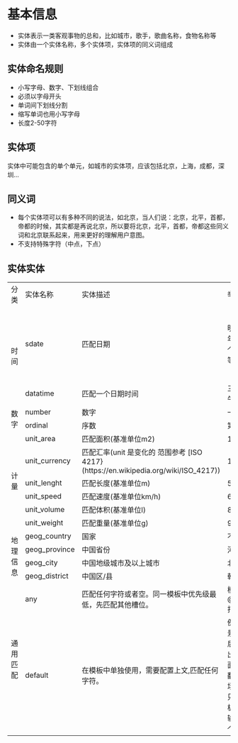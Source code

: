 # 基本信息 
- 实体表示一类客观事物的总和，比如城市，歌手，歌曲名称，食物名称等 
- 实体由一个实体名称，多个实体项，实体项的同义词组成  
## 实体命名规则
- 小写字母、数字、下划线组合
- 必须以字母开头
-  单词间下划线分割
- 缩写单词也用小写字母
- 长度2-50字符
## 实体项 
实体中可能包含的单个单元，如城市的实体项，应该包括北京，上海，成都，深圳...  
## 同义词 
- 每个实体项可以有多种不同的说法，如北京，当人们说：北京，北平，首都，帝都的时候，其实都是再说北京，所以要将北京，北平，首都，帝都这些同义词和北京联系起来，用来更好的理解用户意图。
- 不支持特殊字符（中点，下点）
## 实体实体
<table >
<tr><td width="100px">分类</td><td width="140px">实体名称</td><td width="140px">实体描述</td><td width="200px">举例</td><td width="200px">返回数据格式</td></tr>

<tr><td rowspan="2">时间</td><td>sdate</td><td>匹配日期</td><td>明天，大后天明年三月四号，下个月五号国庆节等</td>
<td>
{"year":"2017","month":"05","day":"26","especial":"","kind":0,"status":0,"leap":false,"delta":0,"yeardelta":0,"monthdelta":0}
type SDate struct {
    Year string `json:"year"` // 十二生肖，所以是string
    Month string `json:"month"` // 与year保持一致
    Day string `json:"day"` // 与year保持一致
    Especial string `json:"especial"` // 三十儿,二十四节气啥的，每年不确定是哪一天的
    Kind LunisolarCalendar `json:"kind"` // 农历，公历
    Status SysFuncStatusCode `json:"status"` // 状态
    LeapMonth bool `json:"leap"` // 是否是闰月
    Delta int `json:"delta"` //天数，做推理用（三十之后的100天，只支持天数）。 因为农历每个月的日子不固定，service自己算
    YearDelta int `json:"yeardelta"` // 例：下一个猴年，yeardelta：12， 上一个猴年: yeardelta: -12
    MonthDelta int `json:"monthdelta"` //例：三个月后的初一，因为是阴历，所以这个月是几月框架没有概念。
}
</td></tr>

<tr><td>datatime</td><td>匹配一个日期时间</td><td>三个小时之后,下午两点</td>
<td>有明确日期概念时（三个小时之后，明天12点，12月23号上午7点45 等），给出日期+时间； 没有明确日期概念时（12点，下午两点），只给出时间。 只支持公历日期
</td></tr>

<tr><td rowspan="2">数字</td><td>number</td><td>数字</td><td>一万零三十</td><td>10030</td></tr>
<tr><td>ordinal</td><td>序数</td><td>第8个</td><td>8</td></tr>
<tr><td rowspan="6">计量</td><td>unit_area</td><td>匹配面积(基准单位m2)</td><td>1平方米</td><td>{"amount":1,"unit":"m2"}</td></tr>
<tr><td>unit_currency</td><td>匹配汇率(unit 是变化的 范围参考 [ISO 4217}(https://en.wikipedia.org/wiki/ISO_4217))</td><td>10美元</td><td>{"amount":10,"unit":"USD"}
</td></tr>
<tr><td>unit_lenght</td><td>匹配长度(基准单位m)</td><td>5厘米</td><td>{"amount":0.05,"unit":"m"}</td></tr>
<tr><td>unit_speed</td><td>匹配速度(基准单位km/h)</td><td>6千米每小时</td><td>{"amount":6,"unit":"km/h"}</td></tr>
<tr><td>unit_volume</td><td>匹配体积(基准单位l)</td><td>890毫升</td><td>{"amount":0.89,"unit":"l"}</td></tr>
<tr><td>unit_weight</td><td>匹配重量(基准单位g)</td><td>9斤</td><td>{"amount":4500,"unit":"g"}</td></tr>

<tr><td rowspan="4">地理信息</td><td>geog_country</td><td>国家</td><td>不丹</td><td>不丹</td></tr>
<tr><td>geog_province</td><td>中国省份</td><td>河南省</td><td>河南省</td></tr>
<tr><td>geog_city</td><td>中国地级城市及以上城市</td><td>北京市</td><td>北京市</td></tr>
<tr><td>geog_district</td><td>中国区/县</td><td>朝阳区</td><td>朝阳区</td></tr>

<tr><td rowspan="2">通用匹配</td><td>any</td><td>匹配任何字符或者空。同一模板中优先级最低，先匹配其他槽位。</td><td>模板：
打电话给@sys.any:name
打电话给李XXX</td><td></td></tr>
<tr><td>default</td><td>在模板中单独使用，需要配置上文,匹配任何字符。</td><td>例如：英译汉场景。进入场景后，只要没有退出场景，所有后面的输入都需要翻译。就需要在场景中配置一个只有default的模板来匹配所有的输入，来实现这个功能。</td><td></td></tr>
</table>
	


